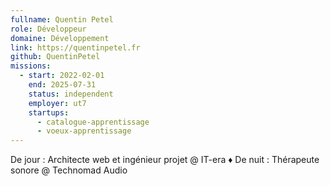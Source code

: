 ```yaml
---
fullname: Quentin Petel
role: Développeur
domaine: Développement
link: https://quentinpetel.fr
github: QuentinPetel
missions:
  - start: 2022-02-01
    end: 2025-07-31
    status: independent
    employer: ut7
    startups:
      - catalogue-apprentissage
      - voeux-apprentissage
---
```

De jour : Architecte web et ingénieur projet @ IT-era ♦ De nuit : Thérapeute sonore @ Technomad Audio
